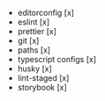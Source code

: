 - editorconfig [x]
- eslint [x]
- prettier [x]
- git [x]
- paths [x]
- typescript configs [x]
- husky [x]
- lint-staged [x]
- storybook [x]
